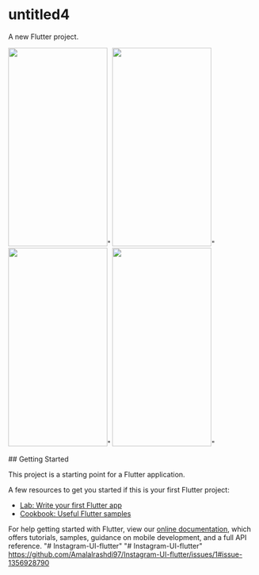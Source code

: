 # untitled4

A new Flutter project.
<p float="left">
  <img src="https://user-images.githubusercontent.com/62811990/187987595-d52f06ab-3d0d-4d32-b0cb-27220584665d.png" width="200" height="400"/>"
<img src="https://user-images.githubusercontent.com/62811990/187988521-8cd96d24-ed31-4d64-8e28-4424bc4aea3b.png" width="200" height="400"/>"
 <img src="https://user-images.githubusercontent.com/62811990/187988629-ebc8671f-279b-44b5-b968-6b0d5ad862c1.png" width="200" height="400"/>"
   <img src="https://user-images.githubusercontent.com/62811990/187988629-ebc8671f-279b-44b5-b968-6b0d5ad862c1.png" width="200" height="400"/>"

</p>
## Getting Started

This project is a starting point for a Flutter application.

A few resources to get you started if this is your first Flutter project:

- [Lab: Write your first Flutter app](https://flutter.dev/docs/get-started/codelab)
- [Cookbook: Useful Flutter samples](https://flutter.dev/docs/cookbook)

For help getting started with Flutter, view our
[online documentation](https://flutter.dev/docs), which offers tutorials,
samples, guidance on mobile development, and a full API reference.
"# Instagram-UI-flutter" 
"# Instagram-UI-flutter" 
https://github.com/Amalalrashdi97/Instagram-UI-flutter/issues/1#issue-1356928790
